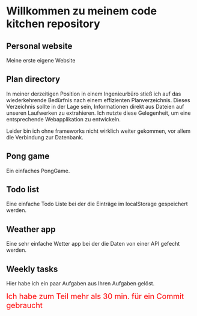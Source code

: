 # Willkommen zu meinem code kitchen repository

## Personal website

Meine erste eigene Website

## Plan directory

In meiner derzeitigen Position in einem Ingenieurbüro stieß ich auf das wiederkehrende Bedürfnis nach einem effizienten Planverzeichnis. Dieses Verzeichnis sollte in der Lage sein, Informationen direkt aus Dateien auf unseren Laufwerken zu extrahieren. Ich nutzte diese Gelegenheit, um eine entsprechende Webapplikation zu entwickeln.

Leider bin ich ohne frameworks nicht wirklich weiter gekommen, vor allem die Verbindung zur Datenbank.

## Pong game

Ein einfaches PongGame.

## Todo list

Eine einfache Todo Liste bei der die Einträge im localStorage gespeichert werden.

## Weather app

Eine sehr einfache Wetter app bei der die Daten von einer API gefecht werden.

## Weekly tasks

Hier habe ich ein paar Aufgaben aus Ihren Aufgaben gelöst.


<span style="color: red; font-size: 20px;">Ich habe zum Teil mehr als 30 min. für ein Commit gebraucht</span>

